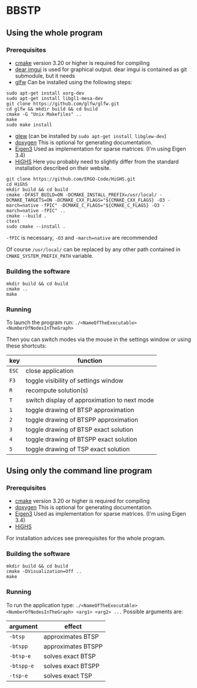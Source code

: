 # BBSTP

## Using the whole program

### Prerequisites
- [cmake](https://cmake.org/) version 3.20 or higher is required for compiling
- [dear imgui](https://github.com/ocornut/imgui) is used for graphical output. dear imgui is contained as git submodule, but it needs
- [glfw](https://www.glfw.org/) Can be installed using the following steps:
```
sudo apt-get install xorg-dev
sudo apt-get install libgl1-mesa-dev
git clone https://github.com/glfw/glfw.git
cd glfw && mkdir build && cd build
cmake -G "Unix Makefiles" ..
make
sudo make install
```
- [glew](https://github.com/nigels-com/glew) (can be installed by `sudo apt-get install libglew-dev`)
- [doxygen](https://www.doxygen.nl/) This is optional for generating documentation.
- [Eigen3](https://eigen.tuxfamily.org/) Used as implementation for sparse matrices. (I'm using Eigen 3.4)
- [HiGHS](https://www.maths.ed.ac.uk/hall/HiGHS/#top)
Here you probably need to slightly differ from the standard installation described on their website.
```
git clone https://github.com/ERGO-Code/HiGHS.git
cd HiGhS
mkdir build && cd build
cmake -DFAST_BUILD=ON -DCMAKE_INSTALL_PREFIX=/usr/local/ -DCMAKE_TARGETS=ON -DCMAKE_CXX_FLAGS="${CMAKE_CXX_FLAGS} -O3 -march=native -fPIC" -DCMAKE_C_FLAGS="${CMAKE_C_FLAGS} -O3 -march=native -fPIC" ..
cmake --build .
ctest
sudo cmake --install .
```
`-fPIC` is necessary, `-O3` and `-march=native` are recommended

Of course `/usr/local/` can be replaced by any other path contained in `CMAKE_SYSTEM_PREFIX_PATH` variable.

### Building the software
```
mkdir build && cd build
cmake ..
make
```

### Running
To launch the program run:
`./<NameOfTheExecutable> <NumberOfNodesInTheGraph>`

Then you can switch modes via the mouse in the settings window or using these shortcuts:

key   | function
------|-------------
`ESC` | close application
`F3`  | toggle visibility of settings window
`R`   | recompute solution(s)
`T`   | switch display of approximation to next mode
`1`   | toggle drawing of BTSP approximation
`2`   | toggle drawing of BTSPP approximation
`3`   | toggle drawing of BTSP exact solution
`4`   | toggle drawing of BTSPP exact solution
`5`   | toggle drawing of TSP exact solution

## Using only the command line program

### Prerequisites
- [cmake](https://cmake.org/) version 3.20 or higher is required for compiling
- [doxygen](https://www.doxygen.nl/) This is optional for generating documentation.
- [Eigen3](https://eigen.tuxfamily.org/) Used as implementation for sparse matrices. (I'm using Eigen 3.4)
- [HiGHS](https://www.maths.ed.ac.uk/hall/HiGHS/#top)

For installation advices see prerequisites for the whole program.

### Building the software
```
mkdir build && cd build
cmake -DVisualization=Off ..
make
```

### Running
To run the application type:
`./<NameOfTheExecutable> <NumberOfNodesInTheGraph> <arg1> <arg2> ...`
Possible arguments are:

argument  | effect
----------|------------------
`-btsp`   | approximates BTSP
`-btspp`  | approximates BTSPP
`-btsp-e` | solves exact BTSP
`-btspp-e`| solves exact BTSPP
`-tsp-e`  | solves exact TSP

